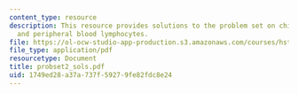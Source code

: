 ```yaml
---
content_type: resource
description: This resource provides solutions to the problem set on chimeric mice
  and peripheral blood lymphocytes.
file: https://ol-ocw-studio-app-production.s3.amazonaws.com/courses/hst-176-cellular-and-molecular-immunology-fall-2005/1749ed28a37a737f59279fe82fdc8e24_probset2_sols.pdf
file_type: application/pdf
resourcetype: Document
title: probset2_sols.pdf
uid: 1749ed28-a37a-737f-5927-9fe82fdc8e24
---
```

